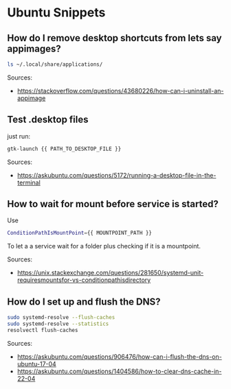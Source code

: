 # Ubuntu Snippets

## How do I remove desktop shortcuts from lets say appimages?

``` bash
ls ~/.local/share/applications/
```

Sources:

- <https://stackoverflow.com/questions/43680226/how-can-i-uninstall-an-appimage>

## Test .desktop files

just run:

``` bash
gtk-launch {{ PATH_TO_DESKTOP_FILE }}
```

Sources:

- <https://askubuntu.com/questions/5172/running-a-desktop-file-in-the-terminal>

## How to wait for mount before service is started?

Use

``` bash
ConditionPathIsMountPoint={{ MOUNTPOINT_PATH }}
```

To let a a service wait for a folder plus checking if it is a mountpoint.

Sources:

- <https://unix.stackexchange.com/questions/281650/systemd-unit-requiresmountsfor-vs-conditionpathisdirectory>

## How do I set up and flush the DNS?

``` bash
sudo systemd-resolve --flush-caches
sudo systemd-resolve --statistics
resolvectl flush-caches 
```

Sources:

- <https://askubuntu.com/questions/906476/how-can-i-flush-the-dns-on-ubuntu-17-04>
- <https://askubuntu.com/questions/1404586/how-to-clear-dns-cache-in-22-04>
